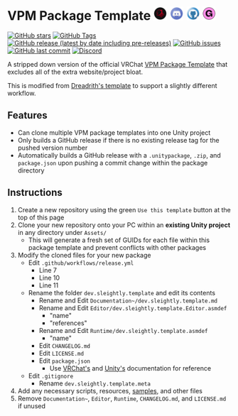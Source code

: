 # VPM Package Template [<img src="https://github.com/JustSleightly/Resources/raw/main/Icons/JSLogo.png" width="30" height="30">](https://vrc.sleightly.dev/ "JustSleightly") [<img src="https://github.com/JustSleightly/Resources/raw/main/Icons/Discord.png" width="30" height="30">](https://discord.sleightly.dev/ "Discord") [<img src="https://github.com/JustSleightly/Resources/raw/main/Icons/GitHub.png" width="30" height="30">](https://github.sleightly.dev/ "Github") [<img src="https://github.com/JustSleightly/Resources/raw/main/Icons/Store.png" width="30" height="30">](https://store.sleightly.dev/ "Store")

[![GitHub stars](https://img.shields.io/github/stars/JustSleightly/VPM-Package-Template)](https://github.com/JustSleightly/VPM-Package-Template/stargazers) [![GitHub Tags](https://img.shields.io/github/tag/JustSleightly/VPM-Package-Template)](https://github.com/JustSleightly/VPM-Package-Template/tags) [![GitHub release (latest by date including pre-releases)](https://img.shields.io/github/v/release/JustSleightly/VPM-Package-Template?include_prereleases)](https://github.com/JustSleightly/VPM-Package-Template/releases) [![GitHub issues](https://img.shields.io/github/issues/JustSleightly/VPM-Package-Template)](https://github.com/JustSleightly/VPM-Package-Template/issues) [![GitHub last commit](https://img.shields.io/github/last-commit/JustSleightly/VPM-Package-Template)](https://github.com/JustSleightly/VPM-Package-Template/commits/main) [![Discord](https://img.shields.io/discord/780192344800362506)](https://discord.sleightly.dev/)

A stripped down version of the official VRChat [VPM Package Template](https://github.com/vrchat-community/template-package) that excludes all of the extra website/project bloat. 

This is modified from [Dreadrith's template](https://github.com/Dreadrith/Listed-VPM-Template) to support a slightly different workflow.

## Features
- Can clone multiple VPM package templates into one Unity project
- Only builds a GitHub release if there is no existing release tag for the pushed version number
- Automatically builds a GitHub release with a `.unitypackage`, `.zip`, and `package.json` upon pushing a commit change within the package directory

## Instructions
1. Create a new repository using the green `Use this template` button at the top of this page
2. Clone your new repository onto your PC within an **existing Unity project** in any directory under `Assets/`
    - This will generate a fresh set of GUIDs for each file within this package template and prevent conflicts with other packages
3. Modify the cloned files for your new package
    - Edit `.github/workflows/release.yml`
        - Line 7
        - Line 10
        - Line 11
    - Rename the folder `dev.sleightly.template` and edit its contents
        - Rename and Edit `Documentation~/dev.sleightly.template.md`
        - Rename and Edit `Editor/dev.sleightly.template.Editor.asmdef`
            - "name"
            - "references"
        - Rename and Edit `Runtime/dev.sleightly.template.asmdef`
            - "name"
        - Edit `CHANGELOG.md`
        - Edit `LICENSE.md`
        - Edit `package.json`
            - Use [VRChat's](https://vcc.docs.vrchat.com/vpm/packages#vpm-manifest-additions) and [Unity's](https://docs.unity3d.com/2019.4/Documentation/Manual/upm-manifestPkg.html) documentation for reference
    - Edit `.gitignore`
        - Rename `dev.sleightly.template.meta`
4. Add any necessary scripts, resources, [samples](https://docs.unity3d.com/2019.4/Documentation/Manual/cus-samples.html), and other files
5. Remove `Documentation~`, `Editor`, `Runtime`, `CHANGELOG.md`, and `LICENSE.md` if unused